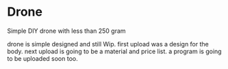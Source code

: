 # Drone
Simple DIY drone with less than 250 gram

drone is simple designed and still Wip. 
first upload was a design for the body.
next upload is going to be a material and price list.
a program is going to be uploaded soon too.
